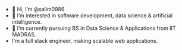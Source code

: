 - 👋 Hi, I’m @salim0986
- 👀 I’m interested in software development, data science & artificial intelligence.
- 🌱 I’m currently pursuing BS in Data Science & Applications from IIT MADRAS.
- I'm a full stack engineer, making scalable web applications.

<!---
salim0986/salim0986 is a ✨ special ✨ repository because its `README.md` (this file) appears on your GitHub profile.
You can click the Preview link to take a look at your changes.
--->
